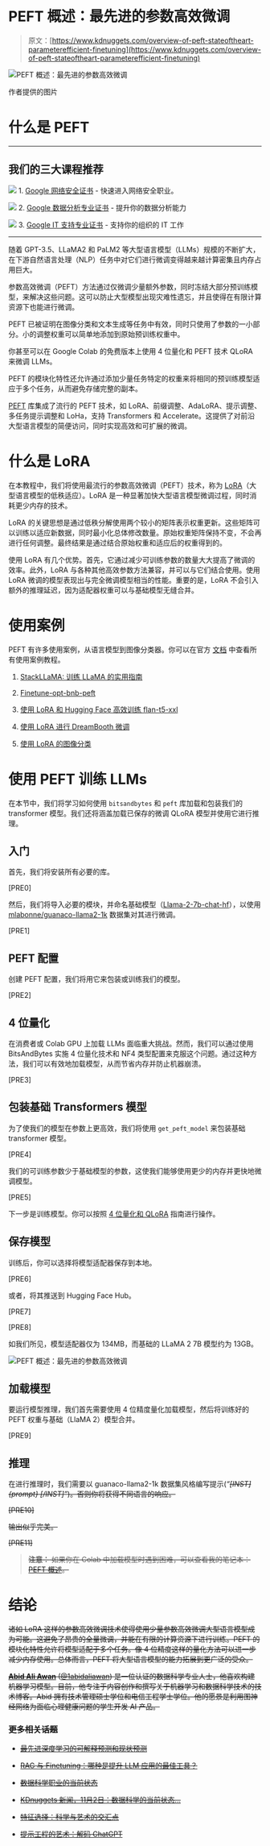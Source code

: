 # PEFT 概述：最先进的参数高效微调

> 原文：[https://www.kdnuggets.com/overview-of-peft-stateoftheart-parameterefficient-finetuning](https://www.kdnuggets.com/overview-of-peft-stateoftheart-parameterefficient-finetuning)

![PEFT 概述：最先进的参数高效微调](../Images/aff0878bf10b35d37fe07ff658443928.png)

作者提供的图片

# 什么是 PEFT

* * *

## 我们的三大课程推荐

![](../Images/0244c01ba9267c002ef39d4907e0b8fb.png) 1\. [Google 网络安全证书](https://www.kdnuggets.com/google-cybersecurity) - 快速进入网络安全职业。

![](../Images/e225c49c3c91745821c8c0368bf04711.png) 2\. [Google 数据分析专业证书](https://www.kdnuggets.com/google-data-analytics) - 提升你的数据分析能力

![](../Images/0244c01ba9267c002ef39d4907e0b8fb.png) 3\. [Google IT 支持专业证书](https://www.kdnuggets.com/google-itsupport) - 支持你的组织的 IT 工作

* * *

随着 GPT-3.5、LLaMA2 和 PaLM2 等大型语言模型（LLMs）规模的不断扩大，在下游自然语言处理（NLP）任务中对它们进行微调变得越来越计算密集且内存占用巨大。

参数高效微调（PEFT）方法通过仅微调少量额外参数，同时冻结大部分预训练模型，来解决这些问题。这可以防止大型模型出现灾难性遗忘，并且使得在有限计算资源下也能进行微调。

PEFT 已被证明在图像分类和文本生成等任务中有效，同时只使用了参数的一小部分。小的调整权重可以简单地添加到原始预训练权重中。

你甚至可以在 Google Colab 的免费版本上使用 4 位量化和 PEFT 技术 QLoRA 来微调 LLMs。

PEFT 的模块化特性还允许通过添加少量任务特定的权重来将相同的预训练模型适应于多个任务，从而避免存储完整的副本。

[PEFT](https://github.com/huggingface/peft) 库集成了流行的 PEFT 技术，如 LoRA、前缀调整、AdaLoRA、提示调整、多任务提示调整和 LoHa，支持 Transformers 和 Accelerate。这提供了对前沿大型语言模型的简便访问，同时实现高效和可扩展的微调。

# 什么是 LoRA

在本教程中，我们将使用最流行的参数高效微调（PEFT）技术，称为 [LoRA](https://arxiv.org/abs/2106.09685)（大型语言模型的低秩适应）。LoRA 是一种显著加快大型语言模型微调过程，同时消耗更少内存的技术。

LoRA 的关键思想是通过低秩分解使用两个较小的矩阵表示权重更新。这些矩阵可以训练以适应新数据，同时最小化总体修改数量。原始权重矩阵保持不变，不会再进行任何调整。最终结果是通过结合原始权重和适应后的权重得到的。

使用 LoRA 有几个优势。首先，它通过减少可训练参数的数量大大提高了微调的效率。此外，LoRA 与各种其他高效参数方法兼容，并可以与它们结合使用。使用 LoRA 微调的模型表现出与完全微调模型相当的性能。重要的是，LoRA 不会引入额外的推理延迟，因为适配器权重可以与基础模型无缝合并。

# 使用案例

PEFT 有许多使用案例，从语言模型到图像分类器。你可以在官方 [文档](https://huggingface.co/docs/peft/task_guides/image_classification_lora) 中查看所有使用案例教程。

1.  [StackLLaMA: 训练 LLaMA 的实用指南](https://huggingface.co/blog/stackllama)

1.  [Finetune-opt-bnb-peft](https://colab.research.google.com/drive/1jCkpikz0J2o20FBQmYmAGdiKmJGOMo-o?usp=sharing)

1.  [使用 LoRA 和 Hugging Face 高效训练 flan-t5-xxl](https://www.philschmid.de/fine-tune-flan-t5-peft)

1.  [使用 LoRA 进行 DreamBooth 微调](https://huggingface.co/docs/peft/task_guides/dreambooth_lora)

1.  [使用 LoRA 的图像分类](https://huggingface.co/docs/peft/task_guides/image_classification_lora)

# 使用 PEFT 训练 LLMs

在本节中，我们将学习如何使用 `bitsandbytes` 和 `peft` 库加载和包装我们的 transformer 模型。我们还将涵盖加载已保存的微调 QLoRA 模型并使用它进行推理。

## 入门

首先，我们将安装所有必要的库。

[PRE0]

然后，我们将导入必要的模块，并命名基础模型（[Llama-2-7b-chat-hf](https://huggingface.co/NousResearch/Llama-2-7b-chat-hf)），以使用 [mlabonne/guanaco-llama2-1k](https://huggingface.co/datasets/mlabonne/guanaco-llama2-1k) 数据集对其进行微调。

[PRE1]

## PEFT 配置

创建 PEFT 配置，我们将用它来包装或训练我们的模型。

[PRE2]

## 4 位量化

在消费者或 Colab GPU 上加载 LLMs 面临重大挑战。然而，我们可以通过使用 BitsAndBytes 实施 4 位量化技术和 NF4 类型配置来克服这个问题。通过这种方法，我们可以有效地加载模型，从而节省内存并防止机器崩溃。

[PRE3]

## 包装基础 Transformers 模型

为了使我们的模型在参数上更高效，我们将使用 `get_peft_model` 来包装基础 transformer 模型。

[PRE4]

我们的可训练参数少于基础模型的参数，这使我们能够使用更少的内存并更快地微调模型。

[PRE5]

下一步是训练模型。你可以按照 [4 位量化和 QLoRA](https://huggingface.co/blog/4bit-transformers-bitsandbytes) 指南进行操作。

## 保存模型

训练后，你可以选择将模型适配器保存到本地。

[PRE6]

或者，将其推送到 Hugging Face Hub。

[PRE7]

[PRE8]

如我们所见，模型适配器仅为 134MB，而基础的 LLaMA 2 7B 模型约为 13GB。

![PEFT 概述：最先进的参数高效微调](../Images/980ded1e7c785ce7884c611929a51e7e.png)

## 加载模型

要运行模型推理，我们首先需要使用 4 位精度量化加载模型，然后将训练好的 PEFT 权重与基础（LlaMA 2）模型合并。

[PRE9]

## 推理

在进行推理时，我们需要以 guanaco-llama2-1k 数据集风格编写提示(*“<s>[INST] {prompt} [/INST]”*)。否则你将获得不同语言的响应。

[PRE10]

输出似乎完美。

[PRE11]

> **注意：** 如果你在 Colab 中加载模型时遇到困难，可以查看我的笔记本：[PEFT 概述](https://colab.research.google.com/drive/1qh6pAJczmC1GOw0ES-zVjPmFzspikq0m?usp=sharing)。

# 结论

诸如 LoRA 这样的参数高效微调技术使得使用少量参数高效微调大型语言模型成为可能。这避免了昂贵的全量微调，并能在有限的计算资源下进行训练。PEFT 的模块化特性允许将模型适配于多个任务。像 4 位精度这样的量化方法可以进一步减少内存使用。总体而言，PEFT 将大型语言模型的能力拓展到更广泛的受众。

[](https://www.polywork.com/kingabzpro)****[Abid Ali Awan](https://www.polywork.com/kingabzpro)**** ([@1abidaliawan](https://www.linkedin.com/in/1abidaliawan)) 是一位认证的数据科学专业人士，他喜欢构建机器学习模型。目前，他专注于内容创作和撰写关于机器学习和数据科学技术的技术博客。Abid 拥有技术管理硕士学位和电信工程学士学位。他的愿景是利用图神经网络为面临心理健康问题的学生开发 AI 产品。

### 更多相关话题

+   [最先进深度学习的可解释预测和现状预测](https://www.kdnuggets.com/2021/12/sota-explainable-forecasting-and-nowcasting.html)

+   [RAG 与 Finetuning：哪种是提升 LLM 应用的最佳工具？](https://www.kdnuggets.com/rag-vs-finetuning-which-is-the-best-tool-to-boost-your-llm-application)

+   [数据科学职业的当前状态](https://www.kdnuggets.com/2022/10/current-state-data-science-careers.html)

+   [KDnuggets 新闻，11月2日：数据科学的当前状态…](https://www.kdnuggets.com/2022/n43.html)

+   [特征选择：科学与艺术的交汇点](https://www.kdnuggets.com/2021/12/feature-selection-science-meets-art.html)

+   [提示工程的艺术：解码 ChatGPT](https://www.kdnuggets.com/2023/06/art-prompt-engineering-decoding-chatgpt.html)
